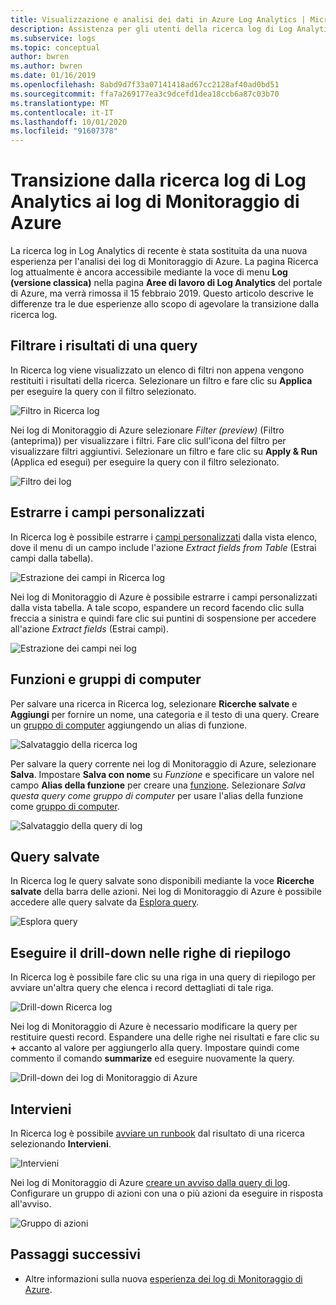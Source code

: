 ```yaml
---
title: Visualizzazione e analisi dei dati in Azure Log Analytics | Microsoft Docs
description: Assistenza per gli utenti della ricerca log di Log Analytics relativamente all'esperienza di query dei log di Monitoraggio di Azure.
ms.subservice: logs
ms.topic: conceptual
author: bwren
ms.author: bwren
ms.date: 01/16/2019
ms.openlocfilehash: 8abd9d7f33a07141418ad67cc2128af40ad0bd51
ms.sourcegitcommit: ffa7a269177ea3c9dcefd1dea18ccb6a87c03b70
ms.translationtype: MT
ms.contentlocale: it-IT
ms.lasthandoff: 10/01/2020
ms.locfileid: "91607378"
---
```

# <a name="transition-from-log-analytics-log-search-to-azure-monitor-logs"></a>Transizione dalla ricerca log di Log Analytics ai log di Monitoraggio di Azure
La ricerca log in Log Analytics di recente è stata sostituita da una nuova esperienza per l'analisi dei log di Monitoraggio di Azure. La pagina Ricerca log attualmente è ancora accessibile mediante la voce di menu **Log (versione classica)** nella pagina **Aree di lavoro di Log Analytics** del portale di Azure, ma verrà rimossa il 15 febbraio 2019. Questo articolo descrive le differenze tra le due esperienze allo scopo di agevolare la transizione dalla ricerca log. 

## <a name="filter-results-of-a-query"></a>Filtrare i risultati di una query
In Ricerca log viene visualizzato un elenco di filtri non appena vengono restituiti i risultati della ricerca. Selezionare un filtro e fare clic su **Applica** per eseguire la query con il filtro selezionato.

![Filtro in Ricerca log](media/log-search-transition/filter-log-search.png)

Nei log di Monitoraggio di Azure selezionare *Filter (preview)* (Filtro (anteprima)) per visualizzare i filtri. Fare clic sull'icona del filtro per visualizzare filtri aggiuntivi. Selezionare un filtro e fare clic su **Apply & Run** (Applica ed esegui) per eseguire la query con il filtro selezionato.

![Filtro dei log](media/log-search-transition/filter-logs.png)

## <a name="extract-custom-fields"></a>Estrarre i campi personalizzati 
In Ricerca log è possibile estrarre i [campi personalizzati](../platform/custom-fields.md) dalla vista elenco, dove il menu di un campo include l'azione _Extract fields from Table_ (Estrai campi dalla tabella).

![Estrazione dei campi in Ricerca log](media/log-search-transition/extract-fields-log-search.png)

Nei log di Monitoraggio di Azure è possibile estrarre i campi personalizzati dalla vista tabella. A tale scopo, espandere un record facendo clic sulla freccia a sinistra e quindi fare clic sui puntini di sospensione per accedere all'azione _Extract fields_ (Estrai campi).

![Estrazione dei campi nei log](media/log-search-transition/extract-fields-logs.png)

## <a name="functions-and-computer-groups"></a>Funzioni e gruppi di computer
Per salvare una ricerca in Ricerca log, selezionare **Ricerche salvate** e **Aggiungi** per fornire un nome, una categoria e il testo di una query. Creare un [gruppo di computer](../platform/computer-groups.md) aggiungendo un alias di funzione.

![Salvataggio della ricerca log](media/log-search-transition/save-search-log-search.png)

Per salvare la query corrente nei log di Monitoraggio di Azure, selezionare **Salva**. Impostare **Salva con nome** su _Funzione_ e specificare un valore nel campo **Alias della funzione** per creare una [funzione](functions.md). Selezionare _Salva questa query come gruppo di computer_ per usare l'alias della funzione come [gruppo di computer](../platform/computer-groups.md).

![Salvataggio della query di log](media/log-search-transition/save-query-logs.png)

## <a name="saved-queries"></a>Query salvate
In Ricerca log le query salvate sono disponibili mediante la voce **Ricerche salvate** della barra delle azioni. Nei log di Monitoraggio di Azure è possibile accedere alle query salvate da [Esplora query](./get-started-portal.md#save-queries).

![Esplora query](media/log-search-transition/query-explorer.png)

## <a name="drill-down-on-summarized-rows"></a>Eseguire il drill-down nelle righe di riepilogo
In Ricerca log è possibile fare clic su una riga in una query di riepilogo per avviare un'altra query che elenca i record dettagliati di tale riga.

![Drill-down Ricerca log](media/log-search-transition/drilldown-search.png)

Nei log di Monitoraggio di Azure è necessario modificare la query per restituire questi record. Espandere una delle righe nei risultati e fare clic su **+** accanto al valore per aggiungerlo alla query. Impostare quindi come commento il comando **summarize** ed eseguire nuovamente la query.

![Drill-down dei log di Monitoraggio di Azure](media/log-search-transition/drilldown-logs.png)

## <a name="take-action"></a>Intervieni
In Ricerca log è possibile [avviare un runbook](../platform/action-groups.md) dal risultato di una ricerca selezionando **Intervieni**.

![Intervieni](media/log-search-transition/take-action-log-search.png)

Nei log di Monitoraggio di Azure [creare un avviso dalla query di log](../platform/alerts-log.md). Configurare un gruppo di azioni con una o più azioni da eseguire in risposta all'avviso.

![Gruppo di azioni](media/log-search-transition/action-group.png)

## <a name="next-steps"></a>Passaggi successivi

- Altre informazioni sulla nuova [esperienza dei log di Monitoraggio di Azure](get-started-portal.md).

